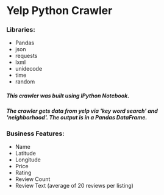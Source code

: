 # Yelp Python Crawler

### Libraries:
* Pandas
* json
* requests
* lxml 
* unidecode
* time
* random


##### This crawler was built using IPython Notebook. 

##### The crawler gets data from yelp via 'key word search' and 'neighborhood'. The output is in a Pandas DataFrame. 

### Business Features:
* Name
* Latitude
* Longitude
* Price
* Rating
* Review Count
* Review Text (average of 20 reviews per listing)